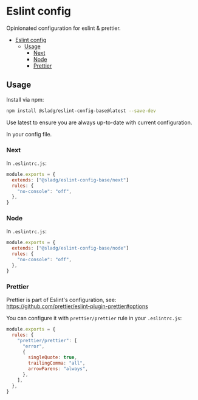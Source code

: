 # Eslint config

Opinionated configuration for eslint & prettier.

- [Eslint config](#eslint-config)
  - [Usage](#usage)
    - [Next](#next)
    - [Node](#node)
    - [Prettier](#prettier)

## Usage

Install via npm:

```sh
npm install @sladg/eslint-config-base@latest --save-dev
```

Use latest to ensure you are always up-to-date with current configuration.

In your config file.

### Next

In `.eslintrc.js`:

```js
module.exports = {
  extends: ["@sladg/eslint-config-base/next"]
  rules: {
    "no-console": "off",
  },
}
```

### Node

In `.eslintrc.js`:

```js
module.exports = {
  extends: ["@sladg/eslint-config-base/node"]
  rules: {
    "no-console": "off",
  },
}
```

### Prettier

Prettier is part of Eslint's configuration, see: https://github.com/prettier/eslint-plugin-prettier#options

You can configure it with `prettier/prettier` rule in your `.eslintrc.js`:

```js
module.exports = {
  rules: {
    "prettier/prettier": [
      "error",
      {
        singleQuote: true,
        trailingComma: "all",
        arrowParens: "always",
      },
    ],
  },
}
```